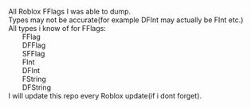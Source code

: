 All Roblox FFlags I was able to dump.\
Types may not be accurate(for example DFInt may actually be FInt etc.)\
All types i know of for FFlags:\
&emsp;&emsp;FFlag\
&emsp;&emsp;DFFlag\
&emsp;&emsp;SFFlag\
&emsp;&emsp;FInt\
&emsp;&emsp;DFInt\
&emsp;&emsp;FString\
&emsp;&emsp;DFString\
I will update this repo every Roblox update(if i dont forget).
